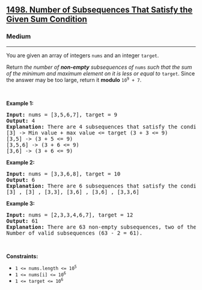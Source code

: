 <h2><a href="https://leetcode.com/problems/number-of-subsequences-that-satisfy-the-given-sum-condition/">1498. Number of Subsequences That Satisfy the Given Sum Condition</a></h2><h3>Medium</h3><hr><div style="user-select: auto;"><p style="user-select: auto;">You are given an array of integers <code style="user-select: auto;">nums</code> and an integer <code style="user-select: auto;">target</code>.</p>

<p style="user-select: auto;">Return <em style="user-select: auto;">the number of <strong style="user-select: auto;">non-empty</strong> subsequences of </em><code style="user-select: auto;">nums</code><em style="user-select: auto;"> such that the sum of the minimum and maximum element on it is less or equal to </em><code style="user-select: auto;">target</code>. Since the answer may be too large, return it <strong style="user-select: auto;">modulo</strong> <code style="user-select: auto;">10<sup style="user-select: auto;">9</sup> + 7</code>.</p>

<p style="user-select: auto;">&nbsp;</p>
<p style="user-select: auto;"><strong style="user-select: auto;">Example 1:</strong></p>

<pre style="user-select: auto;"><strong style="user-select: auto;">Input:</strong> nums = [3,5,6,7], target = 9
<strong style="user-select: auto;">Output:</strong> 4
<strong style="user-select: auto;">Explanation:</strong> There are 4 subsequences that satisfy the condition.
[3] -&gt; Min value + max value &lt;= target (3 + 3 &lt;= 9)
[3,5] -&gt; (3 + 5 &lt;= 9)
[3,5,6] -&gt; (3 + 6 &lt;= 9)
[3,6] -&gt; (3 + 6 &lt;= 9)
</pre>

<p style="user-select: auto;"><strong style="user-select: auto;">Example 2:</strong></p>

<pre style="user-select: auto;"><strong style="user-select: auto;">Input:</strong> nums = [3,3,6,8], target = 10
<strong style="user-select: auto;">Output:</strong> 6
<strong style="user-select: auto;">Explanation:</strong> There are 6 subsequences that satisfy the condition. (nums can have repeated numbers).
[3] , [3] , [3,3], [3,6] , [3,6] , [3,3,6]
</pre>

<p style="user-select: auto;"><strong style="user-select: auto;">Example 3:</strong></p>

<pre style="user-select: auto;"><strong style="user-select: auto;">Input:</strong> nums = [2,3,3,4,6,7], target = 12
<strong style="user-select: auto;">Output:</strong> 61
<strong style="user-select: auto;">Explanation:</strong> There are 63 non-empty subsequences, two of them do not satisfy the condition ([6,7], [7]).
Number of valid subsequences (63 - 2 = 61).
</pre>

<p style="user-select: auto;">&nbsp;</p>
<p style="user-select: auto;"><strong style="user-select: auto;">Constraints:</strong></p>

<ul style="user-select: auto;">
	<li style="user-select: auto;"><code style="user-select: auto;">1 &lt;= nums.length &lt;= 10<sup style="user-select: auto;">5</sup></code></li>
	<li style="user-select: auto;"><code style="user-select: auto;">1 &lt;= nums[i] &lt;= 10<sup style="user-select: auto;">6</sup></code></li>
	<li style="user-select: auto;"><code style="user-select: auto;">1 &lt;= target &lt;= 10<sup style="user-select: auto;">6</sup></code></li>
</ul>
</div>